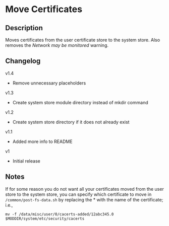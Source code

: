 # **Move Certificates**
## Description
Moves certificates from the user certificate store to the system store. Also removes the *Network may be monitored* warning.

## Changelog
v1.4

* Remove unnecessary placeholders

v1.3

* Create system store module directory instead of mkdir command

v1.2

* Create system store directory if it does not already exist

v1.1

  * Added more info to README

v1

  * Initial release

## Notes
If for some reason you do not want all your certificates moved from the user store to the system store, you can specify which certificate to move in `/common/post-fs-data.sh` by replacing the * with the name of the certificate; i.e.,
```
mv -f /data/misc/user/0/cacerts-added/12abc345.0 $MODDIR/system/etc/security/cacerts
```


